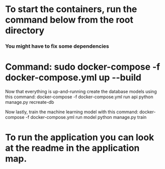 # To start the containers, run the command below from the root directory
### You might have to fix some dependencies

# Command: sudo docker-compose -f docker-compose.yml up  --build

Now that everything is up-and-running create the database models using this command:
docker-compose -f docker-compose.yml run api python manage.py recreate-db

Now lastly, train the machine learning model with this command:
docker-compose -f docker-compose.yml run model python manage.py train

# To run the application you can look at the readme in the application map.

